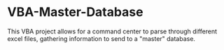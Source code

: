 # VBA-Master-Database
This VBA project allows for a command center to parse through different excel files, gathering information to send to a "master" database.
